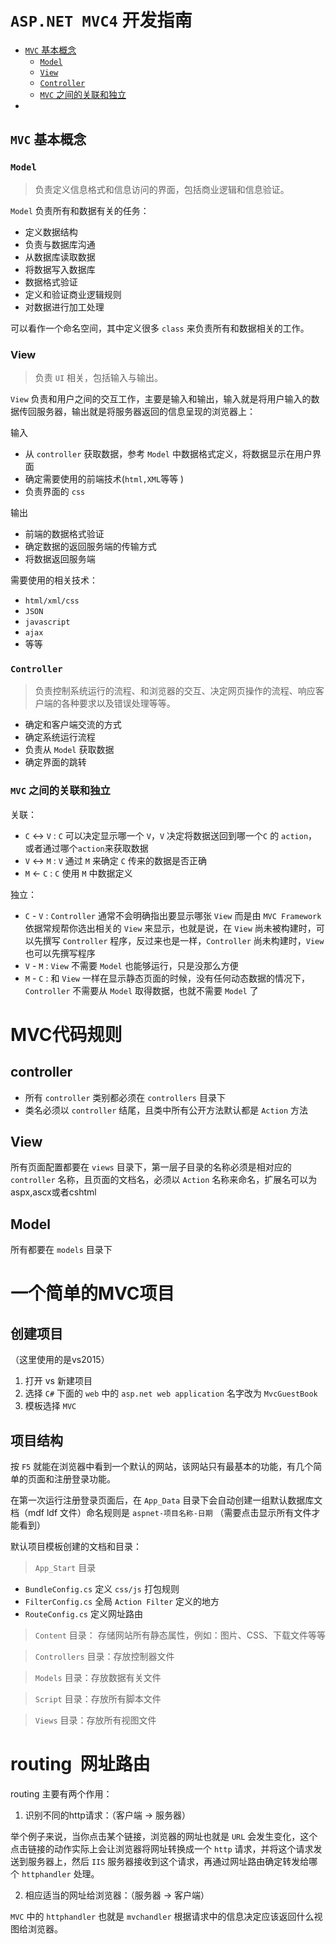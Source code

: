 # `ASP.NET MVC4` 开发指南

- [`MVC` 基本概念](#1)
  - [`Model`](#1.1)
  - [`View`](#1.2)
  - [`Controller`](#1.3)
  - [`MVC` 之间的关联和独立](#1.4)
- [](#2)


<span id='1'></span>
## `MVC` 基本概念

<span id='1.1'></span>
### `Model`
> 负责定义信息格式和信息访问的界面，包括商业逻辑和信息验证。

`Model` 负责所有和数据有关的任务：
- 定义数据结构
- 负责与数据库沟通
- 从数据库读取数据
- 将数据写入数据库
- 数据格式验证
- 定义和验证商业逻辑规则
- 对数据进行加工处理

可以看作一个命名空间，其中定义很多 `class` 来负责所有和数据相关的工作。


<span id='1.2'></span>
### View
> 负责 `UI` 相关，包括输入与输出。

`View` 负责和用户之间的交互工作，主要是输入和输出，输入就是将用户输入的数据传回服务器，输出就是将服务器返回的信息呈现的浏览器上：

输入
 - 从 `controller` 获取数据，参考 `Model` 中数据格式定义，将数据显示在用户界面 
 - 确定需要使用的前端技术(`html,XML`等等 )
 - 负责界面的 `css`


输出
- 前端的数据格式验证
- 确定数据的返回服务端的传输方式
- 将数据返回服务端


需要使用的相关技术：

- `html/xml/css`
- `JSON`
- `javascript`
- `ajax`
- 等等


<span id='1.3'></span>
### `Controller`
> 负责控制系统运行的流程、和浏览器的交互、决定网页操作的流程、响应客户端的各种要求以及错误处理等等。

- 确定和客户端交流的方式
- 确定系统运行流程
- 负责从 `Model` 获取数据
- 确定界面的跳转


<span id='1.4'></span>
### `MVC` 之间的关联和独立

关联：
 - `C` <-> `V` : `C` 可以决定显示哪一个 `V`，`V` 决定将数据送回到哪一个`C` 的 `action`，或者通过哪个`action`来获取数据
 - `V` <-> `M` : `V` 通过 `M` 来确定 `C` 传来的数据是否正确
- `M` <- `C` : `C` 使用 `M` 中数据定义

独立：
- `C` - `V` : `Controller` 通常不会明确指出要显示哪张 `View` 而是由 `MVC Framework` 依据常规帮你选出相关的 `View` 来显示，也就是说，在 `View` 尚未被构建时，可以先撰写 `Controller` 程序，反过来也是一样，`Controller` 尚未构建时，`View` 也可以先撰写程序
- `V` - `M` : `View` 不需要 `Model` 也能够运行，只是没那么方便
- `M` - `C` : 和 `View` 一样在显示静态页面的时候，没有任何动态数据的情况下，`Controller` 不需要从 `Model` 取得数据，也就不需要 `Model` 了

# MVC代码规则

## controller

- 所有 `controller` 类别都必须在 `controllers` 目录下
- 类名必须以 `controller` 结尾，且类中所有公开方法默认都是 `Action` 方法

## View

所有页面配置都要在 `views` 目录下，第一层子目录的名称必须是相对应的 `controller` 名称，且页面的文档名，必须以 `Action` 名称来命名，扩展名可以为 aspx,ascx或者cshtml

## Model

所有都要在 `models` 目录下


# 一个简单的MVC项目

## 创建项目
（这里使用的是vs2015）
1. 打开 vs 新建项目
2. 选择 `C#` 下面的 `web` 中的 `asp.net web application` 名字改为 `MvcGuestBook`
3. 模板选择 `MVC`

## 项目结构

按 `F5` 就能在浏览器中看到一个默认的网站，该网站只有最基本的功能，有几个简单的页面和注册登录功能。

在第一次运行注册登录页面后，在 `App_Data` 目录下会自动创建一组默认数据库文档（mdf ldf 文件）命名规则是 `aspnet-项目名称-日期` （需要点击显示所有文件才能看到）

默认项目模板创建的文档和目录：

> `App_Start` 目录
- `BundleConfig.cs` 定义 `css/js` 打包规则
- `FilterConfig.cs` 全局 `Action Filter` 定义的地方
- `RouteConfig.cs` 定义网址路由

> `Content` 目录：
存储网站所有静态属性，例如：图片、CSS、下载文件等等

> `Controllers` 目录：存放控制器文件

> `Models` 目录：存放数据有关文件

> `Script` 目录：存放所有脚本文件

> `Views` 目录：存放所有视图文件

# routing  网址路由

routing 主要有两个作用： 

1. 识别不同的http请求：（客户端 -> 服务器）

举个例子来说，当你点击某个链接，浏览器的网址也就是 `URL` 会发生变化，这个点击链接的动作实际上会让浏览器将网址转换成一个 `http` 请求，并将这个请求发送到服务器上，然后 `IIS` 服务器接收到这个请求，再通过网址路由确定转发给哪个 `httphandler` 处理。

2. 相应适当的网址给浏览器：（服务器 -> 客户端）

`MVC` 中的 `httphandler` 也就是 `mvchandler` 根据请求中的信息决定应该返回什么视图给浏览器。



